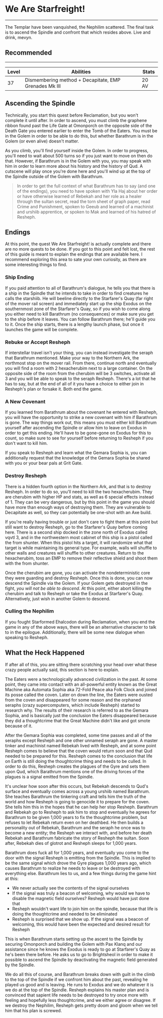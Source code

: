 # We Are Starfreight!

---

The Templar have been vanquished, the Nephilim scattered. The final task is to ascend the Spindle and confront that which resides above. Live and drink, mevyn.

<div class="section-info">

## Recommended

---

| Level | Abilities                                             | Stats |
| ----- | ----------------------------------------------------- | ----- |
| 37    | Dismembering method + Decapitate, EMP Grenades Mk III | 20 AV |

</div>

## Ascending the Spindle

Technically, you start this quest before Reclamation, but you won't complete it until after. In order to ascend, you must climb the graphene ribbon found past the Life Gate at Omonporch on the opposite side of the Death Gate you entered earlier to enter the Tomb of the Eaters. You must be in the Golem in order to be able to do this, but whether Barathrum is in the Golem (or even alive) doesn't matter.

As you climb, you'll find yourself inside the Golem. In order to progress, you'll need to wait about 500 turns so if you just want to move on then do that. However, if Barathrum is in the Golem with you, you may speak with him in order to learn more about his history and the history of Qud. A cutscene will play once you're done here and you'll wind up at the top of the Spindle outside of the Golem with Barathrum.

> In order to get the full context of what Barathrum has to say (and one of the endings), you need to have spoken with Yla Haj about her order or have otherwise learned of Rebekah and her role as a healer through the sultan secret, read the torn sheet of graph paper, read Crime and Punishment, spoken to Geeub and learned of a machinist and urshiib apprentice, or spoken to Mak and learned of his hatred of Resheph.

## Endings

At this point, the quest We Are Starfreight! is actually complete and there are no more quests to be done. If you got to this point and felt lost, the rest of this guide is meant to explain the endings that are available here. I recommend exploring this area to sate your own curiosity, as there are some interesting things to find.

### Ship Ending

If you paid attention to all of Barathrum's dialogue, he tells you that there is a ship in the Spindle that he intends to take in order to find creatures he calls the starshiib. He will beeline directly to the Starfarer's Quay (far right of the mover rail screen) and immediately start up the ship Exodus on the southernmost zone of the Starfarer's Quay, so if you wish to come along you either need to kill Barathrum (no consequences) or make sure you get to the ship before it leaves. You can follow Barathrum there; he'll guide you to it. Once the ship starts, there is a lengthy launch phase, but once it launches the game will be complete.

### Rebuke or Accept Resheph

If interstellar travel isn't your thing, you can instead investigate the seraph that Barathrum mentioned. Make your way to the Northern Ark, the northmost stop on the mover rail. From there, continue north and eventually you will find a room with 2 hexacherubim next to a large container. On the opposite side of the room from the cherubim will be 3 switches, activate all 3 and you will be able to speak to the seraph Resheph. There's a lot that he has to say, but at the end of all of it you have a choice to either join in Resheph's plan or forsake it. Both end the game.

### A New Covenant

If you learned from Barathrum about the covenant he entered with Resheph, you will have the opportunity to strike a new covenant with him if Barathrum is gone. The way things work out, this means you must either kill Barathrum yourself after ascending the Spindle or allow him to leave on Exodus in order to get this ending. He'll have to be gone-gone on Exodus for this to count, so make sure to see for yourself before returning to Resheph if you don't want to kill him.

If you speak to Resheph and learn what the Gemara Sophia is, you can additionally request that the knowledge of the Gemara Sophia be shared with you or your bear pals at Grit Gate.

### Destroy Resheph

There is a hidden fourth option in the Northern Ark, and that is to destroy Resheph. In order to do so, you'll need to kill the two hexacherubim. They are cherubim with higher HP and stats, as well as 6 special effects instead of 1. They can be very dangerous, but by this point in the game you should have more than enough ways of destroying them. They are vulnerable to Decapitate as well, so they can potentially be one-shot with an Axe build.

If you're really having trouble or just don't care to fight them at this point but still want to destroy Resheph, go to the Starfarer's Quay before coming here. There is a second ship docked in the zone north of Exodus called vqvtl 3, and in the northwestern most cabinet of this ship is a pistol called the from shunter. When this pistol hits a target, it will randomize what that target is while maintaining its general type. For example, walls will shuffle to other walls and creatures will shuffle to other creatures. Return to the hexacherubim, toss an EMP to remove their reflective shield and shoot them with the from shunter.

Once the cherubim are gone, you can activate the nondeterministic core they were guarding and destroy Resheph. Once this is done, you can now descend the Spindle via the Golem. If your Golem gets destroyed in the fight, _you will not be able to descend_. At this point, either abort killing the cherubim and talk to Resheph or take the Exodus at Starfarer's Quay. Alternatively, just wish in another Golem to descend.

### Culling the Nephilim

If you fought Starformed Ehalcodon during Reclamation, when you end the game in any of the above ways, there will be an alternative character to talk to in the epilogue. Additionally, there will be some new dialogue when speaking to Resheph.

## What the Heck Happened

If after all of this, you are sitting there scratching your head over what these crazy people actually said, this section is here to explain.

The Eaters were a technologically advanced civilization in the past. At some point, they came into contact with an all-powerful entity known as the Great Machine aka Automata Sophia aka 72-Fold Peace aka Folk Clock and joined its posse called the coven. Later on down the line, the Eaters were ousted from the coven and disappeared for some reason and the orphaned seraphs (crazy supercomputers, which include Resheph) started to research why. The results of their research is referred to as the Gemara Sophia, and is basically just the conclusion the Eaters disappeared because they did a thoughtcrime that the Great Machine didn't like and got smote because of it.

After the Gemara Sophia was completed, some time passes and all of the seraphs except Resheph and one other unnamed seraph are gone. A master tinker and machinist named Rebekah lived with Resheph, and at some point Resheph comes to believe that the coven would return soon and that Qud needed to be prepared for this. Resheph comes to the conclusion that life on Earth is still doing the thoughtcrime thing and needs to be culled. In order to do this, Resheph creates the plagues of the Gyre and sets them upon Qud, which Barathrum mentions one of the driving forces of the plagues is a signal emitted from the Spindle.

It's unclear how soon after this occurs, but Rebekah descends to Qud's surface and eventually comes across a young urshiib named Barathrum. She teaches Barathrum the tinkering craft and tells him the truth of the world and how Resheph is going to genocide it to prepare for the coven. She tells him this in the hopes that he can help her stop Resheph. Barathrum and Rebekah go to Resheph to ask him to stop and eventually he agrees for Barathrum to be given 1,000 years to fix the thoughtcrime problem, but refuses to let Rebekah return even on her deathbed. He then builds a personality out of Rebekah, Barathrum and the seraph he once was to become a new entity; the Resheph we interact with, and before her death Rebekah and Barathrum fabricate the story of Resheph the sultan. Soon after, Rebekah dies of glotrot and Resheph sleeps for 1,000 years.

Barathrum does fuck all for 1,000 years, and eventually you come to the door with the signal Resheph is emitting from the Spindle. This is implied to be the same signal which drove the Gyre plagues 1,000 years ago, which causes Barathrum to realize he needs to leave or be destroyed with everything else. Barathrum lies to us, and a few things during the game hint at this:

-   We never actually see the contents of the signal ourselves
-   If the signal was truly a beacon of welcoming, why would we have to disable the magnetic field ourselves? Resheph would have just done that
-   Resheph wouldn't want life to join him on the spindle, because that life is doing the thoughtcrime and needed to be eliminated
-   Resheph is surprised that we show up. If the signal was a beacon of welcoming, this would have been the expected and desired result for Resheph

This is when Barathrum starts setting up the ascent to the Spindle by securing Omonporch and building the Golem with Pax Klanq and our assistance since he knows the Exodus is ready to go at Starfarer's Quay as he's been there before. He asks us to go to Brightsheol in order to make it possible to ascend the Spindle by deactivating the magnetic field generated by the Spindle.

We do all this of course, and Barathrum breaks down with guilt in the climb to the top of the Spindle if we confront him about the past, revealing he played us good and is leaving. He runs to Exodus and we do whatever it is we do at the top of the Spindle. Resheph explains his master plan and is convinced that sapient life needs to be destroyed to try once more with feeling and hopefully less thoughtcrime, and we either agree or disagree. If we destroy the Nephilim, Resheph gets pretty doom and gloom when we tell him that his plan is screwed.
